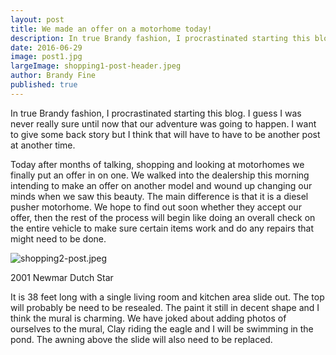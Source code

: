 ```yaml
---
layout: post
title: We made an offer on a motorhome today!
description: In true Brandy fashion, I procrastinated starting this blog.  I guess I was never really sure until now that our adventure was going to happen.  I want to give some back story but I think that will have to have to be another post at another time.
date: 2016-06-29
image: post1.jpg
largeImage: shopping1-post-header.jpeg
author: Brandy Fine
published: true
---
```


In true Brandy fashion, I procrastinated starting this blog.  I guess I was never really sure until now that our adventure was going to happen.  I want to give some back story but I think that will have to have to be another post at another time.

Today after months of talking, shopping and looking at motorhomes we finally put an offer in on one.   We walked into the dealership this morning intending to make an offer on another model and wound up changing our minds when we saw this beauty.  The main difference is that it is a diesel pusher motorhome.  We hope to find out soon whether they accept our offer, then the rest of the process will begin like doing an overall check on the entire vehicle to make sure certain items work and do any repairs that might need to be done.

![shopping2-post.jpeg]({{site.baseurl}}/images/shopping2-post.jpeg)

2001 Newmar Dutch Star

It is 38 feet long with a single living room and kitchen area slide out. The top will probably be need to be resealed.  The paint it still in decent shape and I think the mural is charming. We have joked about adding photos of ourselves to the mural, Clay riding the eagle and I will be swimming in the pond.  The awning above the slide will also need to be replaced.

<!-- ![mural.jpg]({{site.baseurl}}/images/driving.jpg) -->

<!-- There’s Clay testing out the driver’s seat!  He looks pretty happy, don’t you think?

Here is the front door. -->
